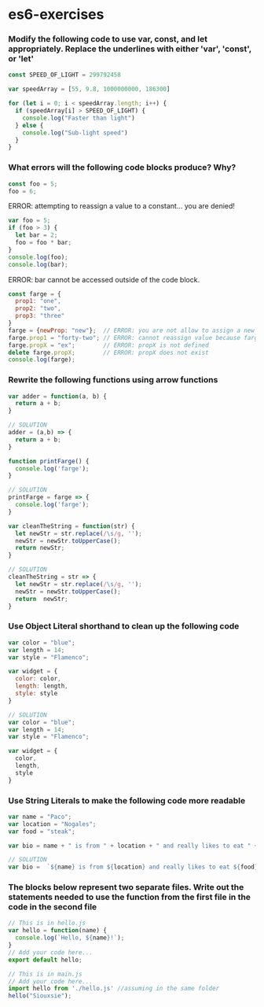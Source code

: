 # es6-exercises

### Modify the following code to use var, const, and let appropriately. Replace the underlines with either 'var', 'const', or 'let'

```js
const SPEED_OF_LIGHT = 299792458

var speedArray = [55, 9.8, 1000000000, 186300]

for (let i = 0; i < speedArray.length; i++) {
  if (speedArray[i] > SPEED_OF_LIGHT) {
    console.log("Faster than light")
  } else {
    console.log("Sub-light speed")
  }
}
```

### What errors will the following code blocks produce? Why?

```js
const foo = 5;
foo = 6;
```

ERROR: attempting to reassign a value to a constant... you are denied!

```js
var foo = 5;
if (foo > 3) {
  let bar = 2;
  foo = foo * bar;
}
console.log(foo);
console.log(bar);
```

ERROR: bar cannot be accessed outside of the code block.

```js
const farge = {
  prop1: "one",
  prop2: "two",
  prop3: "three"
}
farge = {newProp: "new"};  // ERROR: you are not allow to assign a new property to an Object
farge.prop1 = "forty-two"; // ERROR: cannot reassign value because farge is a CONST (is not capitalized)
farge.propX = "ex";        // ERROR: propX is not defined
delete farge.propX;        // ERROR: propX does not exist
console.log(farge);
```

### Rewrite the following functions using arrow functions

```js
var adder = function(a, b) {
  return a + b;
}

// SOLUTION
adder = (a,b) => {
  return a + b;
}
```
```js
function printFarge() {
  console.log('farge');
}

// SOLUTION
printFarge = farge => {
  console.log('farge');
}
```
```js
var cleanTheString = function(str) {
  let newStr = str.replace(/\s/g, '');
  newStr = newStr.toUpperCase();
  return newStr;
}

// SOLUTION
cleanTheString = str => {
  let newStr = str.replace(/\s/g, '');
  newStr = newStr.toUpperCase();
  return  newStr;
}
```

### Use Object Literal shorthand to clean up the following code

```js
var color = "blue";
var length = 14;
var style = "Flamenco";

var widget = {
  color: color,
  length: length,
  style: style
}

// SOLUTION
var color = "blue";
var length = 14;
var style = "Flamenco";

var widget = {
  color,
  length,
  style
}
```

### Use String Literals to make the following code more readable

```js
var name = "Paco";
var location = "Nogales";
var food = "steak";

var bio = name + " is from " + location + " and really likes to eat " + food;

// SOLUTION
var bio =  `${name} is from ${location} and really likes to eat ${food}`;

```

### The blocks below represent two separate files. Write out the statements needed to use the function from the first file in the code in the second file

```js
// This is in hello.js
var hello = function(name) {
  console.log(`Hello, ${name}!`);
}
// Add your code here...
export default hello;
```
```js
// This is in main.js
// Add your code here...
import hello from './hello.js' //assuming in the same folder
hello("Siouxsie");
```

